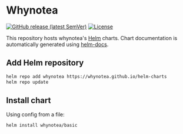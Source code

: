 # Whynotea

[![GitHub release (latest SemVer)](https://img.shields.io/github/v/release/whynotea/helm-charts?style=for-the-badge)](https://github.com/whynotea/helm-charts/releases/latest)
[![License](https://img.shields.io/github/license/whynotea/helm-charts?style=for-the-badge)](https://opensource.org/licenses/AGPL-3.0)

This repository hosts whynotea's [Helm](https://helm.sh) charts.
Chart documentation is automatically generated using [helm-docs](https://github.com/norwoodj/helm-docs).

## Add Helm repository

```bash
helm repo add whynotea https://whynotea.github.io/helm-charts
helm repo update
```

## Install chart

Using config from a file:

```bash
helm install whynotea/basic
```
